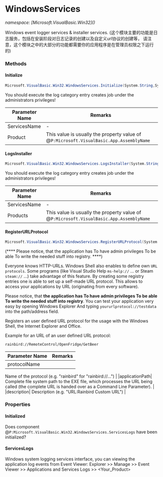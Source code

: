 ﻿# WindowsServices
_namespace: [Microsoft.VisualBasic.Win32](<a href="#" onClick="load('/docs/Microsoft.VisualBasic.Win32/index.md')"></a>)_

Windows event logger services & installer services.
 (这个模块主要的功能是日志服务，包括在安装阶段对日志记录的创建以及自定义url协议的创建等，
 请注意，这个模块之中的大部分的功能都需要你的应用程序是在管理员权限之下运行的)



### Methods

#### Initialize
```csharp
Microsoft.VisualBasic.Win32.WindowsServices.Initialize(System.String,System.String)
```
You should execute the log category entry creates job under the administrators privileges!

|Parameter Name|Remarks|
|--------------|-------|
|ServicesName|-|
|Product|This value is usually the property value of @``P:Microsoft.VisualBasic.App.AssemblyName``|


#### LogsInstaller
```csharp
Microsoft.VisualBasic.Win32.WindowsServices.LogsInstaller(System.String,System.String[])
```
You should execute the log category entry creates job under the administrators privileges!

|Parameter Name|Remarks|
|--------------|-------|
|ServicesName|-|
|Products|This value is usually the property value of @``P:Microsoft.VisualBasic.App.AssemblyName``|


#### RegisterURLProtocol
```csharp
Microsoft.VisualBasic.Win32.WindowsServices.RegisterURLProtocol(System.String,System.String,System.String)
```
(**** Please notice, that the application has To have admin privileges To be able To write the needed stuff into registry. ****)
 
 Everyone knows HTTP-URLs. Windows Shell also enables to define own ``URL protocols``. 
 Some programs (like Visual Studio Help ``ms-help://`` ... or Steam ``steam://`` ...) take advantage of this feature. 
 By creating some registry entries one is able to set up a self-made URL protocol. 
 This allows to access your applications by URL (originating from every software).
 
 Please notice, that **the application has To have admin privileges To be able To write the needed stuff into registry**. 
 You can test your application very easy by opening Windows Explorer And typing ``yoururlprotocol://testdata`` 
 into the path/address field.
 
 Registers an user defined URL protocol for the usage with the Windows Shell, the Internet Explorer and Office.
 
 Example for an URL of an user defined URL protocol:
 
 ```
 rainbird://RemoteControl/OpenFridge/GetBeer
 ```

|Parameter Name|Remarks|
|--------------|-------|
|protocolName|
 Name of the protocol (e.g. "rainbird" for "rainbird://...")
 |
|applicationPath|
 Complete file system path to the EXE file, which processes the URL being called (the complete URL is handed over as a Command Line Parameter).
 |
|description|
 Description (e.g. "URL:Rainbird Custom URL")
 |



### Properties

#### Initialized
Does component @``P:Microsoft.VisualBasic.Win32.WindowsServices.ServicesLogs`` have been initialized?
#### ServicesLogs
Windows system logging services interface, you can viewing the application log events from Event Viewer:
 Explorer >> Manage >> Event Viewer >> Applications and Services Logs >> <Your_Product>
